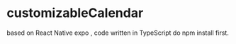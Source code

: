 # customizableCalendar

based on React Native expo , code written in TypeScript 
do npm install first.
